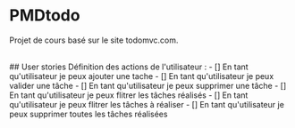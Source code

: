 # PMDtodo
Projet de cours basé sur le site todomvc.com.

<br/>
## User stories
Définition des actions de l'utilisateur :
- [] En tant qu'utilisateur je peux ajouter une tache
- [] En tant qu'utilisateur je peux valider une tâche
- [] En tant qu'utilisateur je peux supprimer une tâche
- [] En tant qu'utilisateur je peux flitrer les tâches réalisés
- [] En tant qu'utilisateur je peux flitrer les tâches à réaliser
- [] En tant qu'utilisateur je peux supprimer toutes les tâches réalisées
